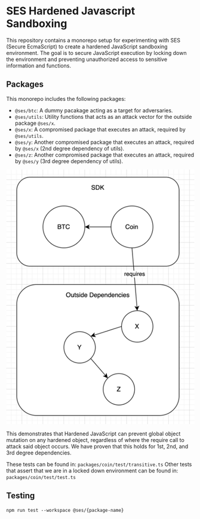 # SES Hardened Javascript Sandboxing 

This repository contains a monorepo setup for experimenting with SES (Secure EcmaScript) to 
create a hardened JavaScript sandboxing environment. The goal is to secure JavaScript execution 
by locking down the environment and preventing unauthorized access to sensitive information and 
functions.

## Packages

This monorepo includes the following packages:

- `@ses/btc`: A dummy pacakage acting as a target for adversaries.
- `@ses/utils`: Utility functions that acts as an attack vector for the outside package `@ses/x`.
- `@ses/x`: A compromised package that executes an attack, required by `@ses/utils`.
- `@ses/y`: Another compromised package that executes an attack, required by `@ses/x` (2nd degree dependency of utils).
- `@ses/z`: Another compromised package that executes an attack, required by `@ses/y` (3rd degree dependency of utils).

![alt text](public/image.png)

This demonstrates that Hardened JavaScript can prevent global object mutation on any hardened object, regardless of where the require call to attack said object occurs. We have proven that this holds for 1st, 2nd, and 3rd degree dependencies.

These tests can be found in: 
`packages/coin/test/transitive.ts`
Other tests that assert that we are in a locked down environment can be found in: `packages/coin/test/test.ts`


## Testing

```
npm run test --workspace @ses/{package-name}
```
